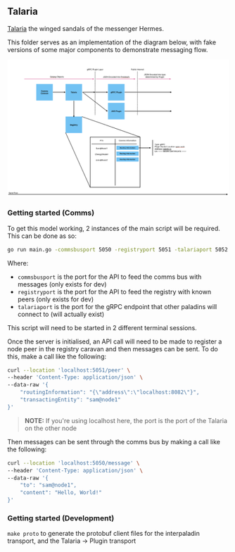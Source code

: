 ## Talaria

[Talaria](https://en.wikipedia.org/wiki/Talaria) the winged sandals of the messenger Hermes. 

This folder serves as an implementation of the diagram below, with fake versions of some major components to demonstrate messaging flow.

![](img/talaria.png)


### Getting started (Comms)

To get this model working, 2 instances of the main script will be required. This can be done as so:

```sh
go run main.go -commsbusport 5050 -registryport 5051 -talariaport 5052
```

Where:
  - `commsbusport` is the port for the API to feed the comms bus with messages (only exists for dev)
  - `registryport` is the port for the API to feed the registry with known peers (only exists for dev)
  - `talariaport` is the port for the gRPC endpoint that other paladins will connect to (will actually exist)

This script will need to be started in 2 different terminal sessions.

Once the server is initialised, an API call will need to be made to register a node peer in the registry caravan and then
messages can be sent. To do this, make a call like the following:

```sh
curl --location 'localhost:5051/peer' \
--header 'Content-Type: application/json' \
--data-raw '{
    "routingInformation": "{\"address\":\"localhost:8082\"}",
    "transactingEntity": "sam@node1"
}'
```

> **NOTE:** If you're using localhost here, the port is the port of the Talaria on the other node

Then messages can be sent through the comms bus by making a call like the following:

```sh
curl --location 'localhost:5050/message' \
--header 'Content-Type: application/json' \
--data-raw '{
    "to": "sam@node1",
    "content": "Hello, World!"
}'
```

### Getting started (Development)

`make proto` to generate the protobuf client files for the interpaladin transport, and the Talaria -> Plugin transport